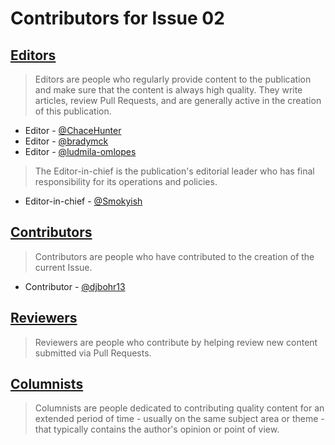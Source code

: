 # Contributors for Issue 02

## [Editors](editors.md)
> Editors are people who regularly provide content to the publication and make sure that the content is always high quality. They write articles, review Pull Requests, and are generally active in the creation of this publication.

- Editor - [@ChaceHunter](https://github.com/ChaceHunter)
- Editor - [@bradymck](https://github.com/bradymck)
- Editor - [@ludmila-omlopes](https://github.com/ludmila-omlopes)

> The Editor-in-chief is the publication's editorial leader who has final responsibility for its operations and policies.

- Editor-in-chief - [@Smokyish](https://github.com/Smokyish)

## [Contributors](contributors.md)
> Contributors are people who have contributed to the creation of the current Issue.

- Contributor - [@djbohr13](https://github.com/djbohr13)

## [Reviewers](reviewers.md)
> Reviewers are people who contribute by helping review new content submitted via Pull Requests.

## [Columnists](columnists.md)
> Columnists are people dedicated to contributing quality content for an extended period of time - usually on the same subject area or theme - that typically contains the author's opinion or point of view.
